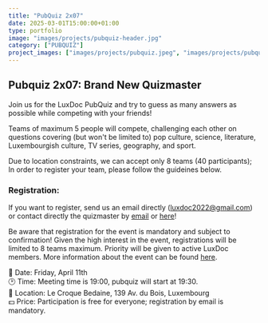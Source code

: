 ```yaml
---
title: "PubQuiz 2x07"
date: 2025-03-01T15:00:00+01:00
type: portfolio
image: "images/projects/pubquiz-header.jpg"
category: ["PUBQUIZ"]
project_images: ["images/projects/pubquiz.jpeg", "images/projects/pubquiz2.jpg"]
---
```


## Pubquiz 2x07: Brand New Quizmaster

Join us for the LuxDoc PubQuiz and try to guess as many answers as possible while competing with your friends!

Teams of maximum 5 people will compete, challenging each other on questions covering  (but won't be limited to) pop culture, science, literature, Luxembourgish culture, TV series, geography, and sport.

Due to location constraints, we can accept only 8 teams (40 participants); In order to register your team, please follow the guideines below.

### Registration:
If you want to register, send us an email directly (luxdoc2022@gmail.com) or contact directly the quizmaster by [email](mailto:quizmaster.lux@gmail.com) or [here](https://letzquiz.github.io/)!

Be aware that registration for the event is mandatory and subject to confirmation! Given the high interest in the event, registrations will be limited to 8 teams maximum. Priority will be given to active LuxDoc members.
More information about the event can be found [here](https://letzquiz.github.io/about/).

📆 Date: Friday, April 11th  \
🕑 Time: Meeting time is 19:00, pubquiz will start at 19:30. \
📌 Location: Le Croque Bedaine, 139 Av. du Bois, Luxembourg \
💵 Price: Participation is free for everyone; registration by email is mandatory.
